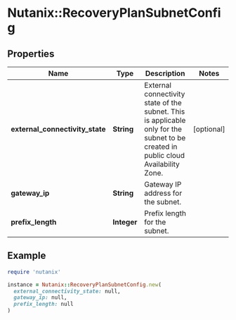 # Nutanix::RecoveryPlanSubnetConfig

## Properties

| Name | Type | Description | Notes |
| ---- | ---- | ----------- | ----- |
| **external_connectivity_state** | **String** | External connectivity state of the subnet. This is applicable only for the subnet to be created in public cloud Availability Zone.  | [optional] |
| **gateway_ip** | **String** | Gateway IP address for the subnet.  |  |
| **prefix_length** | **Integer** | Prefix length for the subnet.  |  |

## Example

```ruby
require 'nutanix'

instance = Nutanix::RecoveryPlanSubnetConfig.new(
  external_connectivity_state: null,
  gateway_ip: null,
  prefix_length: null
)
```

